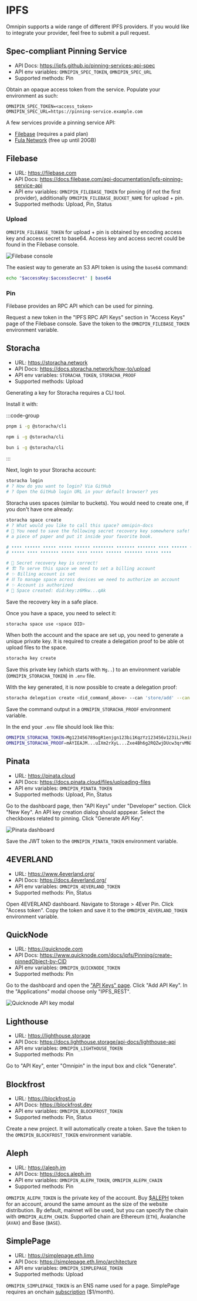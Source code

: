 # IPFS

Omnipin supports a wide range of different IPFS providers. If you would like to integrate your provider, feel free to submit a pull request.

## Spec-compliant Pinning Service

- API Docs: https://ipfs.github.io/pinning-services-api-spec
- API env variables: `OMNIPIN_SPEC_TOKEN`, `OMNIPIN_SPEC_URL`
- Supported methods: Pin

Obtain an opaque access token from the service. Populate your environment as such:

```
OMNIPIN_SPEC_TOKEN=<access_token>
OMNIPIN_SPEC_URL=https://pinning-service.example.com
```

A few services provide a pinning service API:

- [Filebase](https://filebase.com) (requires a paid plan)
- [Fula Network](https://api.cloud.fx.land) (free up until 20GB)

## Filebase

- URL: https://filebase.com
- API Docs: https://docs.filebase.com/api-documentation/ipfs-pinning-service-api
- API env variables: `OMNIPIN_FILEBASE_TOKEN` for pinning (if not the first provider), additionally `OMNIPIN_FILEBASE_BUCKET_NAME` for upload + pin.
- Supported methods: Upload, Pin, Status

### Upload

`OMNIPIN_FILEBASE_TOKEN` for upload + pin is obtained by encoding access key and access secret to base64. Access key and access secret could be found in the Filebase console.

![Filebase console](/filebase.png)

The easiest way to generate an S3 API token is using the `base64` command:

```sh
echo "$accessKey:$accessSecret" | base64
```

### Pin

Filebase provides an RPC API which can be used for pinning.

Request a new token in the "IPFS RPC API Keys" section in "Access Keys" page of the Filebase console. Save the token to the `OMNIPIN_FILEBASE_TOKEN` environment variable.

## Storacha

- URL: https://storacha.network
- API Docs: https://docs.storacha.network/how-to/upload
- API env variables: `STORACHA_TOKEN`, `STORACHA_PROOF`
- Supported methods: Upload

Generating a key for Storacha requires a CLI tool.

Install it with:

:::code-group

```sh [pnpm]
pnpm i -g @storacha/cli
```

```sh [npm]
npm i -g @storacha/cli
```

```sh [bun]
bun i -g @storacha/cli
```

:::

Next, login to your Storacha account:

```bash [Terminal]
storacha login
# ? How do you want to login? Via GitHub
# ? Open the GitHub login URL in your default browser? yes
```

Storacha uses spaces (similar to buckets). You would need to create one, if you don't have one already:

```bash [Terminal]
storacha space create
# ? What would you like to call this space? omnipin-docs
# 🔑 You need to save the following secret recovery key somewhere safe! For example write it down on
# a piece of paper and put it inside your favorite book.

# •••• •••••• ••••• ••••• •••••• •••••••• ••••••• ••••••• •••• •••••• •••••• •••• •••••• •••••••
# ••••• •••• ••••••• ••••• •••• ••••• •••••• ••••••• ••••• ••••

# 🔐 Secret recovery key is correct!
# 🏗️ To serve this space we need to set a billing account
# ✨ Billing account is set
# ⛓️ To manage space across devices we need to authorize an account
# ✨ Account is authorized
# 🐔 Space created: did:key:z6Mkw...qAk
```

Save the recovery key in a safe place.

Once you have a space, you need to select it:

```bash [Terminal]
storacha space use <space DID>
```

When both the account and the space are set up, you need to generate a unique private key. It is required to create a delegation proof to be able ot upload files to the space.

```bash [Terminal]
storacha key create
```

Save this private key (which starts with `Mg..`) to an environment variable (`OMNIPIN_STORACHA_TOKEN`) in `.env` file.

With the key generated, it is now possible to create a delegation proof:

```bash [Terminal]
storacha delegation create <did_command_above> --can 'store/add' --can 'upload/add' --can 'space/blob/add' --can 'space/index/add' --base64
```

Save the command output in a `OMNIPIN_STORACHA_PROOF` environment variable.

In the end your `.env` file should look like this:

```sh [.env]
OMNIPIN_STORACHA_TOKEN=Mg123456789ogR1enjgn123bi1KqzYz123456v123iLJkeiLIO4=
OMNIPIN_STORACHA_PROOF=mAYIEAJM...uIXm2rXyL...Zxe4Bh6g2RQZwjDUcw3qrvMNXzu2pg/rdd...IGXkvTsk9jnMGkBKPo...A7rC1u/tWHthsGVm8F6...pYJQABcRIgFFoH6R...8ukdZvYKuk2pthEmuyCVkAmPlC/kT3MM
```

## Pinata

- URL: https://pinata.cloud
- API Docs: https://docs.pinata.cloud/files/uploading-files
- API env variables: `OMNIPIN_PINATA_TOKEN`
- Supported methods: Upload, Pin, Status

Go to the dashboard page, then "API Keys" under "Developer" section. Click "New Key". An API key creation dialog should apppear. Select the checkboxes related to pinning. Click "Generate API Key".

![Pinata dashboard](/pinata.png)

Save the JWT token to the `OMNIPIN_PINATA_TOKEN` environment variable.

## 4EVERLAND

- URL: https://www.4everland.org/
- API Docs: https://docs.4everland.org/
- API env variables: `OMNIPIN_4EVERLAND_TOKEN`
- Supported methods: Pin, Status

Open 4EVERLAND dashboard. Navigate to Storage > 4Ever Pin. Click "Access token". Copy the token and save it to the `OMNIPIN_4EVERLAND_TOKEN` environment variable.

## QuickNode

- URL: https://quicknode.com
- API Docs: https://www.quicknode.com/docs/ipfs/Pinning/create-pinnedObject-by-CID
- API env variables: `OMNIPIN_QUICKNODE_TOKEN`
- Supported methods: Pin

Go to the dashboard and open the ["API Keys" page](https://dashboard.quicknode.com/api-keys). Click "Add API Key". In the "Applications" modal choose only "IPFS_REST".

![Quicknode API key modal](/quicknode.png)

## Lighthouse

- URL: https://lighthouse.storage
- API Docs: https://docs.lighthouse.storage/api-docs/lighthouse-api
- API env variables: `OMNIPIN_LIGHTHOUSE_TOKEN`
- Supported methods: Pin

Go to "API Key", enter "Omnipin" in the input box and click "Generate".

## Blockfrost

- URL: https://blockfrost.io
- API Docs: https://blockfrost.dev
- API env variables: `OMNIPIN_BLOCKFROST_TOKEN`
- Supported methods: Pin, Status

Create a new project. It will automatically create a token. Save the token to the `OMNIPIN_BLOCKFROST_TOKEN` environment variable.

## Aleph

- URL: https://aleph.im
- API Docs: https://docs.aleph.im
- API env variables: `OMNIPIN_ALEPH_TOKEN`, `OMNIPIN_ALEPH_CHAIN`
- Supported methods: Pin

`OMNIPIN_ALEPH_TOKEN` is the private key of the account. Buy [$ALEPH](https://aleph.cloud/aleph-token) token for an account, around the same amount as the size of the website distribution. By default, mainnet will be used, but you can specify the chain with `OMNIPIN_ALEPH_CHAIN`. Supported chain are Ethereum (`ETH`), Avalanche (`AVAX`) and Base (`BASE`).

## SimplePage

- URL: https://simplepage.eth.limo
- API Docs: https://simplepage.eth.limo/architecture
- API env variables: `OMNIPIN_SIMPLEPAGE_TOKEN`
- Supported methods: Upload

`OMNIPIN_SIMPLEPAGE_TOKEN` is an ENS name used for a page. SimplePage requires an onchain [subscription](https://simplepage.eth.limo/user-guide/#subscription-management) ($1/month).
